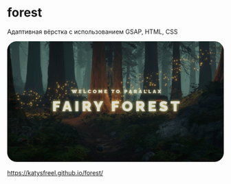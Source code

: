 # forest
Адаптивная вёрстка с использованием GSAP, HTML, CSS

![Image](https://github.com/KatySFreel/forest/raw/main/preview.png)

https://katysfreel.github.io/forest/
